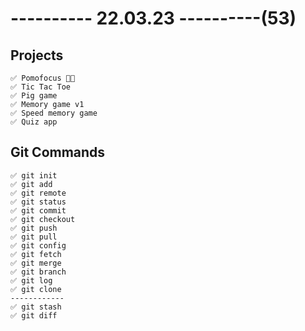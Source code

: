 # ---------- 22.03.23 ----------(53)

## Projects

    ✅ Pomofocus 👍🏻
    ✅ Tic Tac Toe
    ✅ Pig game
    ✅ Memory game v1
    ✅ Speed memory game
    ✅ Quiz app

## Git Commands

    ✅ git init
    ✅ git add
    ✅ git remote
    ✅ git status
    ✅ git commit
    ✅ git checkout
    ✅ git push
    ✅ git pull
    ✅ git config
    ✅ git fetch
    ✅ git merge
    ✅ git branch
    ✅ git log
    ✅ git clone
    ------------
    ✅ git stash
    ✅ git diff
